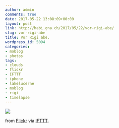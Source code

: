 ```yaml
---
author: admin
comments: true
date: 2017-05-22 13:08:09+00:00
layout: post
link: http://habi.gna.ch/2017/05/22/vor-rigi-abe/
slug: vor-rigi-abe
title: Vor Rigi abe.
wordpress_id: 5094
categories:
- moblog
- photos
tags:
- clouds
- flickr
- IFTTT
- iphone
- lakelucerne
- moblog
- rigi
- timelapse
---
```


![](http://ift.tt/2rKBipy)  

  

from [Flickr](http://flic.kr/p/UZo5Bj) via [IFTTT](http://ift.tt/1c4nCfM).

